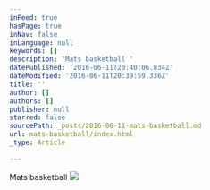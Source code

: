 ```yaml
---
inFeed: true
hasPage: true
inNav: false
inLanguage: null
keywords: []
description: 'Mats basketball '
datePublished: '2016-06-11T20:40:06.834Z'
dateModified: '2016-06-11T20:39:59.336Z'
title: ''
author: []
authors: []
publisher: null
starred: false
sourcePath: _posts/2016-06-11-mats-basketball.md
url: mats-basketball/index.html
_type: Article

---
```

Mats basketball ![](https://the-grid-user-content.s3-us-west-2.amazonaws.com/9d2e55b7-9a0c-443b-b1a6-4aaa025dd315.jpg)